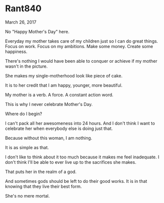 # Rant840


March 26, 2017

No "Happy Mother's Day" here.

Everyday my mother takes care of my children just so I can do great things. Focus on work. Focus on my ambitions. Make some money. Create some happiness.

There's nothing I would have been able to conquer or achieve if my mother wasn't in the picture. 

She makes my single-motherhood look like piece of cake. 

It is to her credit that I am happy, younger, more beautiful. 

My mother is a verb. A force. A constant action word.

This is why I never celebrate Mother's Day.

Where do I begin?

I can't pack all her awesomeness into 24 hours. And I don't think I want to celebrate her when everybody else is doing just that.

Because without this woman, I am nothing.

It is as simple as that.

I don't like to think about it too much because it makes me feel inadequate. I don't think I'll be able to ever live up to the sacrifices she makes.

That puts her in the realm of a god.

And sometimes gods should be left to do their good works. It is in that knowing that they live their best form.

She's no mere mortal.
